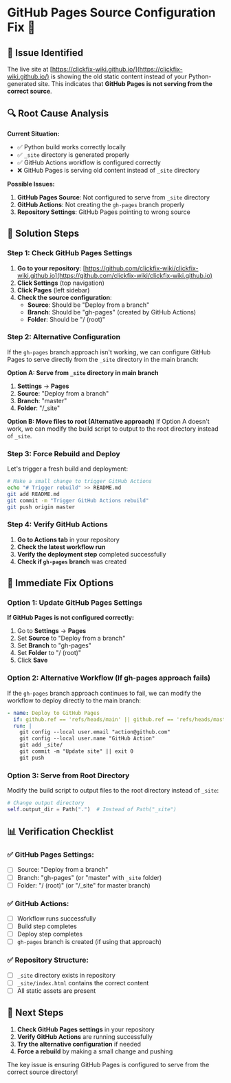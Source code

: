 # GitHub Pages Source Configuration Fix 🔧

## 🚨 **Issue Identified**

The live site at [https://clickfix-wiki.github.io/](https://clickfix-wiki.github.io/) is showing the old static content instead of your Python-generated site. This indicates that **GitHub Pages is not serving from the correct source**.

## 🔍 **Root Cause Analysis**

**Current Situation:**
- ✅ Python build works correctly locally
- ✅ `_site` directory is generated properly
- ✅ GitHub Actions workflow is configured correctly
- ❌ GitHub Pages is serving old content instead of `_site` directory

**Possible Issues:**
1. **GitHub Pages Source**: Not configured to serve from `_site` directory
2. **GitHub Actions**: Not creating the `gh-pages` branch properly
3. **Repository Settings**: GitHub Pages pointing to wrong source

## 🔧 **Solution Steps**

### **Step 1: Check GitHub Pages Settings**

1. **Go to your repository**: [https://github.com/clickfix-wiki/clickfix-wiki.github.io](https://github.com/clickfix-wiki/clickfix-wiki.github.io)
2. **Click Settings** (top navigation)
3. **Click Pages** (left sidebar)
4. **Check the source configuration**:
   - **Source**: Should be "Deploy from a branch"
   - **Branch**: Should be "gh-pages" (created by GitHub Actions)
   - **Folder**: Should be "/ (root)"

### **Step 2: Alternative Configuration**

If the `gh-pages` branch approach isn't working, we can configure GitHub Pages to serve directly from the `_site` directory in the main branch:

**Option A: Serve from `_site` directory in main branch**
1. **Settings** → **Pages**
2. **Source**: "Deploy from a branch"
3. **Branch**: "master"
4. **Folder**: "/_site"

**Option B: Move files to root (Alternative approach)**
If Option A doesn't work, we can modify the build script to output to the root directory instead of `_site`.

### **Step 3: Force Rebuild and Deploy**

Let's trigger a fresh build and deployment:

```bash
# Make a small change to trigger GitHub Actions
echo "# Trigger rebuild" >> README.md
git add README.md
git commit -m "Trigger GitHub Actions rebuild"
git push origin master
```

### **Step 4: Verify GitHub Actions**

1. **Go to Actions tab** in your repository
2. **Check the latest workflow run**
3. **Verify the deployment step** completed successfully
4. **Check if `gh-pages` branch** was created

## 🚀 **Immediate Fix Options**

### **Option 1: Update GitHub Pages Settings**

**If GitHub Pages is not configured correctly:**
1. Go to **Settings** → **Pages**
2. Set **Source** to "Deploy from a branch"
3. Set **Branch** to "gh-pages"
4. Set **Folder** to "/ (root)"
5. Click **Save**

### **Option 2: Alternative Workflow (If gh-pages approach fails)**

If the `gh-pages` branch approach continues to fail, we can modify the workflow to deploy directly to the main branch:

```yaml
- name: Deploy to GitHub Pages
  if: github.ref == 'refs/heads/main' || github.ref == 'refs/heads/master'
  run: |
    git config --local user.email "action@github.com"
    git config --local user.name "GitHub Action"
    git add _site/
    git commit -m "Update site" || exit 0
    git push
```

### **Option 3: Serve from Root Directory**

Modify the build script to output files to the root directory instead of `_site`:

```python
# Change output directory
self.output_dir = Path(".")  # Instead of Path("_site")
```

## 📊 **Verification Checklist**

### **✅ GitHub Pages Settings:**
- [ ] Source: "Deploy from a branch"
- [ ] Branch: "gh-pages" (or "master" with `_site` folder)
- [ ] Folder: "/ (root)" (or "/_site" for master branch)

### **✅ GitHub Actions:**
- [ ] Workflow runs successfully
- [ ] Build step completes
- [ ] Deploy step completes
- [ ] `gh-pages` branch is created (if using that approach)

### **✅ Repository Structure:**
- [ ] `_site` directory exists in repository
- [ ] `_site/index.html` contains the correct content
- [ ] All static assets are present

## 🎯 **Next Steps**

1. **Check GitHub Pages settings** in your repository
2. **Verify GitHub Actions** are running successfully
3. **Try the alternative configuration** if needed
4. **Force a rebuild** by making a small change and pushing

The key issue is ensuring GitHub Pages is configured to serve from the correct source directory! 